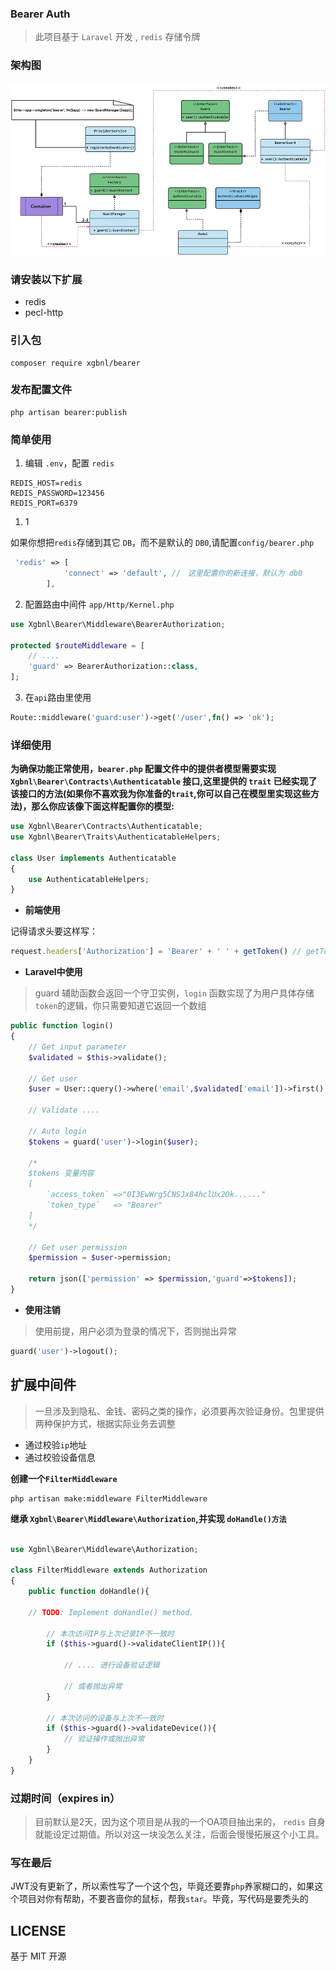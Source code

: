 ### Bearer Auth

> 此项目基于 `Laravel` 开发 , `redis` 存储令牌

### 架构图

![image](yuque.jpg)

### 请安装以下扩展

- redis
- pecl-http

### 引入包

```shell
composer require xgbnl/bearer
```

### 发布配置文件

```shell
php artisan bearer:publish
```

### 简单使用

1. 编辑 `.env`，配置 `redis`

```dotenv
REDIS_HOST=redis
REDIS_PASSWORD=123456
REDIS_PORT=6379
```
1. 1

如果你想把`redis`存储到其它 `DB`，而不是默认的 `DB0`,请配置`config/bearer.php`
```php
 'redis' => [
            'connect' => 'default', //　这里配置你的新连接，默认为 db0
        ],
```

2. 配置路由中间件 `app/Http/Kernel.php` 

```php
use Xgbnl\Bearer\Middleware\BearerAuthorization;

protected $routeMiddleware = [
    // ....
    'guard' => BearerAuthorization::class,
];

 ```

3. 在`api`路由里使用

```php 
Route::middleware('guard:user')->get('/user',fn() => 'ok');
```

### 详细使用

**为确保功能正常使用，`bearer.php` 配置文件中的提供者模型需要实现 `Xgbnl\Bearer\Contracts\Authenticatable` 接口,这里提供的 `trait`
已经实现了该接口的方法(如果你不喜欢我为你准备的`trait`,你可以自己在模型里实现这些方法)，那么你应该像下面这样配置你的模型:**

```php
use Xgbnl\Bearer\Contracts\Authenticatable;
use Xgbnl\Bearer\Traits\AuthenticatableHelpers;

class User implements Authenticatable
{
    use AuthenticatableHelpers;
}
```

- **前端使用**

记得请求头要这样写：
```js
request.headers['Authorization'] = 'Bearer' + ' ' + getToken() // getToken()是你定义的获取token方法
```

- **Laravel中使用**

> guard 辅助函数会返回一个守卫实例，`login` 函数实现了为用户具体存储`token`的逻辑，你只需要知道它返回一个数组

```php
public function login()
{
    // Get input parameter
    $validated = $this->validate();

    // Get user
    $user = User::query()->where('email',$validated['email'])->first();

    // Validate ....

    // Auto login
    $tokens = guard('user')->login($user); 

    /*
    $tokens 变量内容
    [
        `access_token` =>"0I3EwWrg5CNSJx84hclUx2Ok......"
        `token_type`   => "Bearer"
    ]
    */
    
    // Get user permission
    $permission = $user->permission;

    return json(['permission' => $permission,'guard'=>$tokens]);
}

```

- **使用注销**

> 使用前提，用户必须为登录的情况下，否则抛出异常

```php
guard('user')->logout();
```

## 扩展中间件

> 一旦涉及到隐私、金钱、密码之类的操作，必须要再次验证身份。包里提供两种保护方式，根据实际业务去调整

- 通过校验`ip`地址
- 通过校验设备信息

**创建一个`FilterMiddleware`**

```shell
php artisan make:middleware FilterMiddleware
```

**继承 `Xgbnl\Bearer\Middleware\Authorization`,并实现 `doHandle()方法`**

```php

use Xgbnl\Bearer\Middleware\Authorization;

class FilterMiddleware extends Authorization
{
    public function doHandle(){
    
    // TODO: Implement doHandle() method.
        
        // 本次访问IP与上次记录IP不一致时
        if ($this->guard()->validateClientIP()){
        
            // .... 进行设备验证逻辑 
            
            // 或者抛出异常
        }
        
        // 本次访问的设备与上次不一致时
        if ($this->guard()->validateDevice()){
            // 验证操作或抛出异常
        }
    }
}
```
### 过期时间（expires in）

> 目前默认是2天，因为这个项目是从我的一个OA项目抽出来的， `redis` 自身就能设定过期值。所以对这一块没怎么关注，后面会慢慢拓展这个小工具。

### 写在最后

JWT没有更新了，所以索性写了一个这个包，毕竟还要靠`php`养家糊口的，如果这个项目对你有帮助，不要吝啬你的鼠标，帮我`star`。毕竟，写代码是要秃头的

## LICENSE

基于 MIT 开源